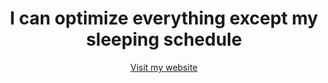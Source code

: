 <h1 align="center">I can optimize everything except my sleeping schedule</h1>
<p align="center">
  <a href="https://csrt.ieee.ntua.gr/" target="_blank" align="center">Visit my website</a>
</p>
